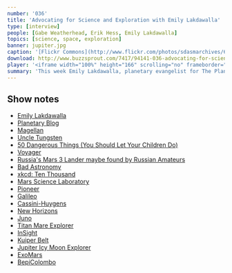 ```yaml
---
number: '036'
title: 'Advocating for Science and Exploration with Emily Lakdawalla'
type: [interview]
people: [Gabe Weatherhead, Erik Hess, Emily Lakdawalla]
topics: [science, space, exploration]
banner: jupiter.jpg
caption: '[Flickr Commons](http://www.flickr.com/photos/sdasmarchives/6996861298/)'
download: http://www.buzzsprout.com/7417/94141-036-advocating-for-science-and-exploration-with-emily-lakdawalla.mp3
player: '<iframe width="100%" height="166" scrolling="no" frameborder="no" src="https://w.soundcloud.com/player/?url=https%3A//api.soundcloud.com/tracks/117519629"></iframe>'
summary: 'This week Emily Lakdawalla, planetary evangelist for The Planetary Society, joins Gabe and Erik to discuss planetary science, education and exploration.'
---
```


## Show notes

* [Emily Lakdawalla](http://www.planetary.org/about/staff/emily-lakdawalla.html)
* [Planetary Blog](http://www.planetary.org/blogs/)
* [Magellan](http://en.wikipedia.org/wiki/Magellan_(spacecraft))
* [Uncle Tungsten](http://www.amazon.com/Uncle-Tungsten-Memories-Chemical-Boyhood/dp/0375704043/ref=sr_1_1?s=books&ie=UTF8&qid=1369508687&sr=1-1&keywords=uncle+tungsten)
* [50 Dangerous Things (You Should Let Your Children Do)](http://www.amazon.com/Dangerous-Things-Should-Your-Children/dp/B0064X7C8A/ref=sr_1_1?s=books&ie=UTF8&qid=1369508805&sr=1-1&keywords=50+dangerous+things+you+should+let+your+children+do)
* [Voyager](http://en.wikipedia.org/wiki/Voyager_program)
* [Russia's Mars 3 Lander maybe found by Russian Amateurs](http://www.planetary.org/blogs/guest-blogs/2013/0412-how-we-searched-for-mars-3.html)
* [Bad Astronomy](http://www.slate.com/blogs/bad_astronomy.html)
* [xkcd: Ten Thousand](http://xkcd.com/1053/)
* [Mars Science Laboratory](http://en.wikipedia.org/wiki/Mars_Science_Laboratory)
* [Pioneer](http://en.wikipedia.org/wiki/Pioneer_program)
* [Galileo](http://en.wikipedia.org/wiki/Galileo_(spacecraft))
* [Cassini-Huygens](http://en.wikipedia.org/wiki/Cassini%E2%80%93Huygens)
* [New Horizons](http://en.wikipedia.org/wiki/New_Horizons)
* [Juno](http://en.wikipedia.org/wiki/Juno_(spacecraft))
* [Titan Mare Explorer](http://en.wikipedia.org/wiki/Titan_Mare_Explorer)
* [InSight](http://en.wikipedia.org/wiki/InSight)
* [Kuiper Belt](http://en.wikipedia.org/wiki/Kuiper_Belt) 
* [Jupiter Icy Moon Explorer](http://en.wikipedia.org/wiki/Jupiter_Icy_Moon_Explorer)
* [ExoMars](http://en.wikipedia.org/wiki/Exomars)
* [BepiColombo](http://en.wikipedia.org/wiki/BepiColombo)